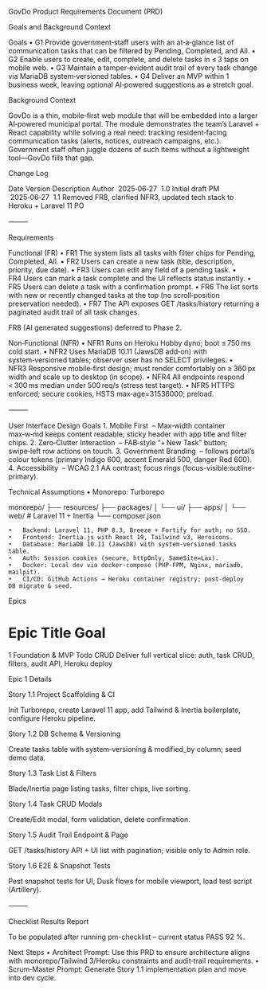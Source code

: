 GovDo Product Requirements Document (PRD)

Goals and Background Context

Goals
	•	G1 Provide government‑staff users with an at‑a‑glance list of communication tasks that can be filtered by Pending, Completed, and All.
	•	G2 Enable users to create, edit, complete, and delete tasks in ≤ 3 taps on mobile web.
	•	G3 Maintain a tamper‑evident audit trail of every task change via MariaDB system‑versioned tables.
	•	G4 Deliver an MVP within 1 business week, leaving optional AI‑powered suggestions as a stretch goal.

Background Context

GovDo is a thin, mobile‑first web module that will be embedded into a larger AI‑powered municipal portal.  The module demonstrates the team’s Laravel + React capability while solving a real need: tracking resident‑facing communication tasks (alerts, notices, outreach campaigns, etc.).  Government staff often juggle dozens of such items without a lightweight tool—GovDo fills that gap.

Change Log

Date	Version	Description	Author
 2025‑06‑27	 1.0	Initial draft	PM
 2025‑06‑27	 1.1	Removed FR8, clarified NFR3, updated tech stack to Heroku + Laravel 11	PO


⸻

Requirements

Functional (FR)
	•	FR1 The system lists all tasks with filter chips for Pending, Completed, All.
	•	FR2 Users can create a new task (title, description, priority, due date).
	•	FR3 Users can edit any field of a pending task.
	•	FR4 Users can mark a task complete and the UI reflects status instantly.
	•	FR5 Users can delete a task with a confirmation prompt.
	•	FR6 The list sorts with new or recently changed tasks at the top (no scroll‑position preservation needed).
	•	FR7 The API exposes GET /tasks/history returning a paginated audit trail of all task changes.

FR8 (AI generated suggestions) deferred to Phase 2.

Non‑Functional (NFR)
	•	NFR1 Runs on Heroku Hobby dyno; boot ≤ 750 ms cold start.
	•	NFR2 Uses MariaDB 10.11 (JawsDB add‑on) with system‑versioned tables; observer user has no SELECT privileges.
	•	NFR3 Responsive mobile‑first design; must render comfortably on ≥ 360 px width and scale up to desktop (in scope).
	•	NFR4 All endpoints respond < 300 ms median under 500 req/s (stress test target).
	•	NFR5 HTTPS enforced; secure cookies, HSTS max‑age=31536000; preload.

⸻

User Interface Design Goals
	1.	Mobile First  – Max‑width container max‑w‑md keeps content readable; sticky header with app title and filter chips.
	2.	Zero‑Clutter Interaction  – FAB‑style “+ New Task” button; swipe‑left row actions on touch.
	3.	Government Branding  – follows portal’s colour tokens (primary Indigo 600, accent Emerald 500, danger Red 600).
	4.	Accessibility  – WCAG 2.1 AA contrast; focus rings (focus-visible:outline-primary).

Technical Assumptions
	•	Monorepo: Turborepo

monorepo/
├── resources/
├── packages/
│   └── ui/
├── apps/
│   └── web/   # Laravel 11 + Inertia
└── composer.json

	•	Backend: Laravel 11, PHP 8.3, Breeze + Fortify for auth; no SSO.
	•	Frontend: Inertia.js with React 19, Tailwind v3, Heroicons.
	•	Database: MariaDB 10.11 (JawsDB) with system‑versioned tasks table.
	•	Auth: Session cookies (secure, httpOnly, SameSite=Lax).
	•	Docker: Local dev via docker-compose (PHP‑FPM, Nginx, mariadb, mailpit).
	•	CI/CD: GitHub Actions → Heroku container registry; post‑deploy DB migrate & seed.

Epics

#	Epic Title	Goal
1	Foundation & MVP Todo CRUD	Deliver full vertical slice: auth, task CRUD, filters, audit API, Heroku deploy

Epic 1 Details

Story 1.1 Project Scaffolding & CI

Init Turborepo, create Laravel 11 app, add Tailwind & Inertia boilerplate, configure Heroku pipeline.

Story 1.2 DB Schema & Versioning

Create tasks table with system‑versioning & modified_by column; seed demo data.

Story 1.3 Task List & Filters

Blade/Inertia page listing tasks, filter chips, live sorting.

Story 1.4 Task CRUD Modals

Create/Edit modal, form validation, delete confirmation.

Story 1.5 Audit Trail Endpoint & Page

GET /tasks/history API + UI list with pagination; visible only to Admin role.

Story 1.6 E2E & Snapshot Tests

Pest snapshot tests for UI, Dusk flows for mobile viewport, load test script (Artillery).  

⸻

Checklist Results Report

To be populated after running pm-checklist – current status PASS 92 %.

Next Steps
	•	Architect Prompt: Use this PRD to ensure architecture aligns with monorepo/Tailwind 3/Heroku constraints and audit‑trail requirements.
	•	Scrum‑Master Prompt: Generate Story 1.1 implementation plan and move into dev cycle.